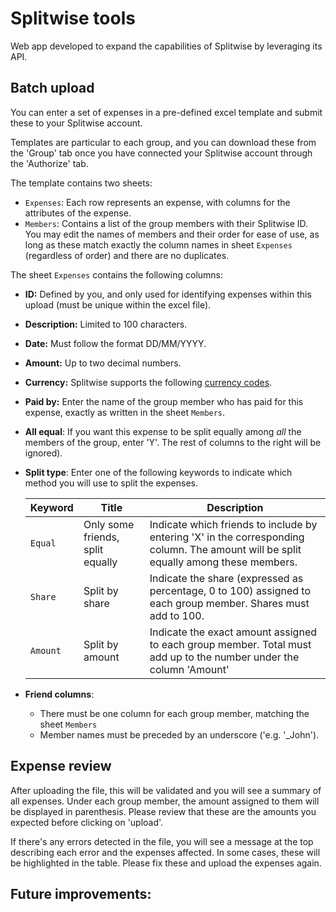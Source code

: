 # Splitwise tools

Web app developed to expand the capabilities of Splitwise by leveraging its API.

## Batch upload
You can enter a set of expenses in a pre-defined excel template and submit these to your Splitwise account. 

Templates are particular to each group, and you can download these from the 'Group' tab once you have connected your Splitwise account through the 'Authorize' tab.

The template contains two sheets:
* ``Expenses``: Each row represents an expense, with columns for the attributes of the expense.
* ``Members``: Contains a list of the group members with their Splitwise ID. You may edit the names of members and their order for ease of use, as long as these match exactly the column names in sheet ``Expenses`` (regardless of order) and there are no duplicates.

The sheet ``Expenses`` contains the following columns:
  * **ID:** Defined by you, and only used for identifying expenses within this upload (must be unique within the excel file).
  * **Description:** Limited to 100 characters.
  * **Date:** Must follow the format DD/MM/YYYY.
  * **Amount:** Up to two decimal numbers.
  * **Currency:** Splitwise supports the following [currency codes](https://github.com/jadelcar/splitwise-tools/blob/3c9f5451bfe5e0db763b9336419e405cb9b944bd/static/assets/currencies.xlsx).
  * **Paid by:** Enter the name of the group member who has paid for this expense, exactly as written in the sheet ``Members``.
  * **All equal**: If you want this expense to be split equally among *all* the members of the group, enter 'Y'. The rest of columns to the right will be ignored). 
  * **Split type**: Enter one of the following keywords to indicate which method you will use to split the expenses.

    | **Keyword** 	| **Title** 	| **Description** 	|
    |---	|---	|---	|
    | ``Equal`` 	| Only some friends, split equally 	| Indicate which friends to include by entering 'X' in the corresponding column. The amount will be split equally among these members.|
    | ``Share`` 	| Split by share 	| Indicate the share (expressed as percentage, 0 to 100) assigned to each group member. Shares must add to 100. 	|
    | ``Amount`` 	| Split by amount 	| Indicate the exact amount assigned to each group member. Total must add up to the number under the column 'Amount' 	|
* **Friend columns**: 
  * There must be one column for each group member, matching the sheet ``Members``
  * Member names must be preceded by an underscore ('e.g. '_John').

## Expense review 
After uploading the file, this will be validated and you will see a summary of all expenses. Under each group member, the amount assigned to them will be displayed in parenthesis. Please review that these are the amounts you expected before clicking on 'upload'.

If there's any errors detected in the file, you will see a message at the top describing each error and the expenses affected. In some cases, these will be highlighted in the table. Please fix these and upload the expenses again.

## Future improvements:



